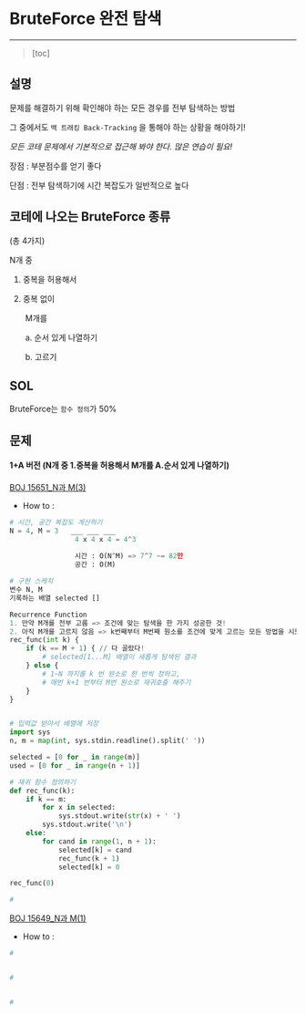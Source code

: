 # BruteForce 완전 탐색

--------

> [toc]



## 설명

문제를 해결하기 위해 확인해야 하는 모든 경우를 전부 탐색하는 방법

그 중에서도 `백 트래킹 Back-Tracking` 을 통해야 하는 상황을 해야하기!

*모든 코테 문제에서 기본적으로 접근해 봐야 한다. 많은 연습이 필요!*

장점 : 부분점수를 얻기 좋다

단점 : 전부 탐색하기에 시간 복잡도가 일반적으로 높다



## 코테에 나오는 BruteForce 종류

(총 4가지)

N개 중

1. 중복을 허용해서

2. 중복 없이

   ​	M개를 

   ​		a. 순서 있게 나열하기

   ​		b. 고르기



## SOL

BruteForce는 `함수 정의`가 50% 



## 문제

#### 1+A 버전 (N개 중 1.중복을 허용해서 M개를 A.순서 있게 나열하기)



[BOJ 15651_N과 M(3)](https://www.acmicpc.net/problem/15651)

- How to : 

```python
# 시간, 공간 복잡도 계산하기
N = 4, M = 3   ___ ___ ___
    		    4 x 4 x 4 = 4^3
    			
        		시간 : O(N^M) => 7^7 ~= 82만
                공간 : O(M)

# 구현 스케치
변수 N, M
기록하는 배열 selected []

Recurrence Function
1. 만약 M개를 전부 고름 => 조건에 맞는 탐색을 한 가지 성공한 것!
2. 아직 M개를 고르지 않음 => k번째부터 M번째 원소를 조건에 맞게 고르는 모든 방법을 시도한다.
rec_func(int k) {
    if (k == M + 1) { // 다 골랐다!
        # selected[1...M] 배열이 새롭게 탐색된 결과
    } else {
        # 1~N 까지를 k 번 원소로 한 번씩 정하고,
        # 매번 k+1 번부터 M번 원소로 재귀호출 해주기
    }
}


# 입력값 받아서 배열에 저장
import sys
n, m = map(int, sys.stdin.readline().split(' '))

selected = [0 for _ in range(m)]
used = [0 for _ in range(n + 1)]

# 재귀 함수 정의하기
def rec_func(k):
    if k == m:
        for x in selected:
            sys.stdout.write(str(x) + ' ')
        sys.stdout.write('\n')
    else:
        for cand in range(1, n + 1):
            selected[k] = cand
            rec_func(k + 1)
            selected[k] = 0

rec_func(0)

# 
```



[BOJ 15649_N과 M(1)](https://www.acmicpc.net/problem/15649)

- How to :

```python
#


#


#
```


























